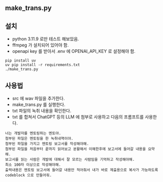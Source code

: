 ## make_trans.py


## 설치
- python 3.11.9 로만 테스트 해보았음.
- ffmpeg 가  설치되어 있어야 함.
- openapi key 를 받아서 .env 에 OPENAI_API_KEY 로 설정해야 함.
```
pip install uv
uv pip install -r requirements.txt
./make_trans.py
```

## 사용법
- src 에 wav 파일을 추가한다.
- make_trans.py 를 실행한다.
- txt 파일의 녹취 내용을 확인한다.
- txt 를 합쳐서 ChatGPT 등의 LLM 에 첨부로 사용하고 다음의 프롬프트를 사용한다.
```
너는 개발자를 멘토링하는 멘토야. 
첨부된 파일은 멘토링을 한 녹취내역이야. 
첨부된 파일을 가지고 멘토링 보고서를 작성해야해.
첨부된 파일을 처음부터 끝까지 읽어보고 분활해서 이해한후에 보고서에 들어갈 내용을 요약해.
보고서를 읽는 사람은 개발에 대해서 잘 모르는 사람임을 기억하고 작성해야해.
최소 100자 이상으로 작성해야해.
출력내용은 멘토링 보고서에 들어갈 내용만 적어줘서 내가 바로 제출용으로 복사가 가능하도록 codeblock 으로 만들어줘.
```
